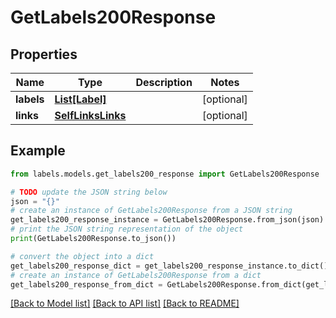 # GetLabels200Response


## Properties

Name | Type | Description | Notes
------------ | ------------- | ------------- | -------------
**labels** | [**List[Label]**](Label.md) |  | [optional] 
**links** | [**SelfLinksLinks**](SelfLinksLinks.md) |  | [optional] 

## Example

```python
from labels.models.get_labels200_response import GetLabels200Response

# TODO update the JSON string below
json = "{}"
# create an instance of GetLabels200Response from a JSON string
get_labels200_response_instance = GetLabels200Response.from_json(json)
# print the JSON string representation of the object
print(GetLabels200Response.to_json())

# convert the object into a dict
get_labels200_response_dict = get_labels200_response_instance.to_dict()
# create an instance of GetLabels200Response from a dict
get_labels200_response_from_dict = GetLabels200Response.from_dict(get_labels200_response_dict)
```
[[Back to Model list]](../README.md#documentation-for-models) [[Back to API list]](../README.md#documentation-for-api-endpoints) [[Back to README]](../README.md)


